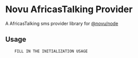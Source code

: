 # Novu AfricasTalking Provider

A AfricasTalking sms provider library for [@novu/node](https://github.com/novuhq/novu)

## Usage

```javascript
    FILL IN THE INITIALIZATION USAGE
```
